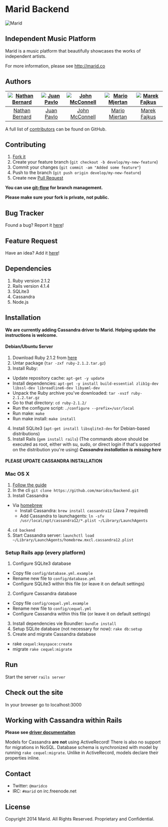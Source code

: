 Marid Backend
=============

![Marid](https://raw.githubusercontent.com/maridco/marid/master/img/marid-color-xlarge.jpg)

## Independent Music Platform

Marid is a music platform that beautifully showcases the works of independent artists.

For more information, please see http://marid.co

## Authors

| [![Nathan Bernard](https://s.gravatar.com/avatar/764276fb0de2fba228d1a906efdcae45?s=117)](https://github.com/nb333) | [![Juan Pavlo](https://avatars0.githubusercontent.com/u/471024?v=2&s=117)](https://github.com/jpavlo) | [![John McConnell](https://avatars1.githubusercontent.com/u/1870400?v=2&s=117)](https://github.com/johnmcconnell) | [![Mario Mjertan](https://avatars1.githubusercontent.com/u/1742806?v=2&s=117)](https://github.com/iwebhub) | [![Marek Fajkus](https://avatars0.githubusercontent.com/u/2130305?v=2&s=117)](https://github.com/turboMaCk) |
:---:|:---:|:---:|:---:|:---:
| [Nathan Bernard](https://github.com/nb333) | [Juan Pavlo](https://github.com/jpavlo) | [John McConnell](https://github.com/johnmcconnell) | [Mario Mjertan](https://github.com/iwebhub) | [Marek Fajkus](https://github.com/turboMaCk)

A full list of [contributors](https://github.com/maridco/backend/graphs/contributors) can be found on GitHub.

## Contributing

1. [Fork it](https://help.github.com/articles/fork-a-repo)
2. Create your feature branch (`git checkout -b develop/my-new-feature`)
3. Commit your changes (`git commit -am "Added some feature"`)
4. Push to the branch (`git push origin develop/my-new-feature`)
5. Create new [Pull Request](https://help.github.com/articles/using-pull-requests)

**You can use [git-flow](https://github.com/nvie/gitflow) for branch management.**

**Please make sure your fork is private, not public.**

## Bug Tracker

Found a bug? Report it [here](https://github.com/maridco/backend/issues/)!

## Feature Request

Have an idea? Add it [here](https://github.com/maridco/backend/issues/)!


## Dependencies
1. Ruby version 2.1.2
2. Rails version 4.1.4
3. SQLite3
4. Cassandra
5. Node.js

## Installation 

**We are currently adding Cassandra driver to Marid. Helping update the instructions is welcome.**

#### Debian/Ubuntu Server
1. Download Ruby 2.1.2 from [here](https://www.ruby-lang.org/en/downloads/)
2. Untar package (`tar -zxf ruby-2.1.2.tar.gz`)
3. Install Ruby:
* Update repository cache: `apt-get -y update`
* Install dependencies: `apt-get -y install build-essential zlib1g-dev libssl-dev libreadline6-dev libyaml-dev`
* Unpack the Ruby archive you've downloaded: `tar -xvzf ruby-2.1.2.tar.gz`
* Go to that directory: `cd ruby-2.1.2/`
* Run the configure script: `./configure --prefix=/usr/local`
* Run make: `make`
* Run make install: `make install`
4. Install SQLite3 (`apt-get install libsqlite3-dev` for Debian-based distributions)
5. Install Rails (`gem install rails`)
(The commands above should be executed as root, either with su, sudo, or direct login if that's supported on the distribution you're using)
***Cassandra installation is missing here***

#### PLEASE UPDATE CASSANDRA INSTALLATION

### Mac OS X

1. [Follow the guide](https://gorails.com/setup/osx/10.9-mavericks)
2. In the cli `git clone https://github.com/maridco/backend.git`
3. Install Cassandra
* Via [homebrew](http://brew.sh/)
  * Install Cassandra: `brew install cassandra12` (Java 7 required)
  * Add Cassandra to launchagents:  `ln -sfv /usr/local/opt/cassandra12/*.plist ~/Library/LaunchAgents`
4. `cd backend`
5. Start Cassandra server: `launchctl load ~/Library/LaunchAgents/homebrew.mxcl.cassandra12.plist`

### Setup Rails app (every platform)
1. Configure SQLite3 database
* Copy file `config/database.yml.example`
* Rename new file to `config/database.yml`
* Configure SQLite3 within this file (or leave it on default settings)
2. Configure Cassandra database
* Copy file `config/cequel.yml.example`
* Rename new file to `config/cequel.yml`
* Configure Cassandra within this file (or leave it on default settings)
3. Install dependencies vie Boundler: `bundle install`
4. Setup SQLite database (not necessary for now): `rake db:setup`
5. Create and migrate Cassandra database
* rake `cequel:keyspace:create`
* migrate `rake cequel:migrate`

## Run
Start the server `rails server`

## Check out the site
In your browser go to localhost:3000

## Working with Cassandra within Rails
**Please see [driver documentaiton](https://github.com/cequel/cequel)**

Models for Cassandra **are not** using ActiveRecord! There is also no support for migrations in NoSQL.
Database schema is synchronized with model by running `rake cequel:migrate`.
Unlike in ActiveRecord, models declare their properties inline.

## Contact

* Twitter: `@maridco`
* IRC: `#marid` on irc.freenode.net

## License

Copyright 2014 Marid. All Rights Reserved. Proprietary and Confidential.
